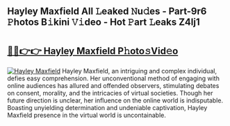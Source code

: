 ## Hayley Maxfield All 𝙻eaked 𝙽u𝚍es - Part-9r6 𝙿hotos B𝚒kini 𝚅𝚒deo - Hot 𝙿art 𝙻eaks Z4lj1

# <h2><a href="http://ld2l8d.urlbe.top/?page=Hayley+Maxfield">🔗🔗👉👉 Hayley Maxfield P𝚑oto𝚜Vid𝚎o</a></h2>

[![Hayley Maxfield](https://i.imgur.com/eBuTRDB.gif)](http://ld2l8d.urlbe.top/?page=Hayley+Maxfield)
Hayley Maxfield, an intriguing and complex individual, defies easy comprehension. Her unconventional method of engaging with online audiences has allured and offended observers, stimulating debates on consent, morality, and the intricacies of virtual societies. Though her future direction is unclear, her influence on the online world is indisputable. Boasting unyielding determination and undeniable captivation, Hayley Maxfield presence in the virtual world is uncontainable.
